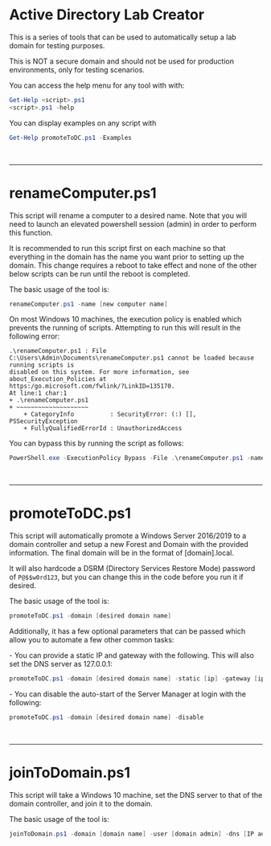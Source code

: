 # Active Directory Lab Creator
This is a series of tools that can be used to automatically setup a lab domain for testing purposes. 

This is NOT a secure domain and should not be used for production environments, only for testing scenarios.

You can access the help menu for any tool with with:
```powershell
Get-Help <script>.ps1
<script>.ps1 -help
```

You can display examples on any script with
```powershell
Get-Help promoteToDC.ps1 -Examples
```

<br>

-----
# renameComputer.ps1
This script will rename a computer to a desired name. Note that you will need to launch an elevated powershell session (admin) in order to perform this function.

It is recommended to run this script first on each machine so that everything in the domain has the name you want prior to setting up the domain. This change requires a reboot to take effect and none of the other below scripts can be run until the reboot is completed.

The basic usage of the tool is:
```powershell
renameComputer.ps1 -name [new computer name]
```

On most Windows 10 machines, the execution policy is enabled which prevents the running of scripts. Attempting to run this will result in the following error:
```
.\renameComputer.ps1 : File C:\Users\Admin\Documents\renameComputer.ps1 cannot be loaded because running scripts is
disabled on this system. For more information, see about_Execution_Policies at
https:/go.microsoft.com/fwlink/?LinkID=135170.
At line:1 char:1
+ .\renameComputer.ps1
+ ~~~~~~~~~~~~~~~~~~~~
    + CategoryInfo          : SecurityError: (:) [], PSSecurityException
    + FullyQualifiedErrorId : UnauthorizedAccess
```

You can bypass this by running the script as follows:
```powershell
PowerShell.exe -ExecutionPolicy Bypass -File .\renameComputer.ps1 -name [new computer name]
```
<br>

-----
# promoteToDC.ps1
This script will automatically promote a Windows Server 2016/2019 to a domain controller and setup a new Forest and Domain with the provided information. The final domain will be in the format of [domain].local. 

It will also hardcode a DSRM (Directory Services Restore Mode) password of ``P@$$w0rd123``, but you can change this in the code before you run it if desired.

The basic usage of the tool is:
```powershell
promoteToDC.ps1 -domain [desired domain name]
``` 

Additionally, it has a few optional parameters that can be passed which allow you to automate a few other common tasks:

\- You can provide a static IP and gateway with the following. This will also set the DNS server as 127.0.0.1:
```powershell
promoteToDC.ps1 -domain [desired domain name] -static [ip] -gateway [ip]
```

\- You can disable the auto-start of the Server Manager at login with the following:
```powershell
promoteToDC.ps1 -domain [desired domain name] -disable
```
<br>

-----
# joinToDomain.ps1
This script will take a Windows 10 machine, set the DNS server to that of the domain controller, and join it to the domain.

The basic usage of the tool is:
```powershell
joinToDomain.ps1 -domain [domain name] -user [domain admin] -dns [IP address of the domain controller]
```
